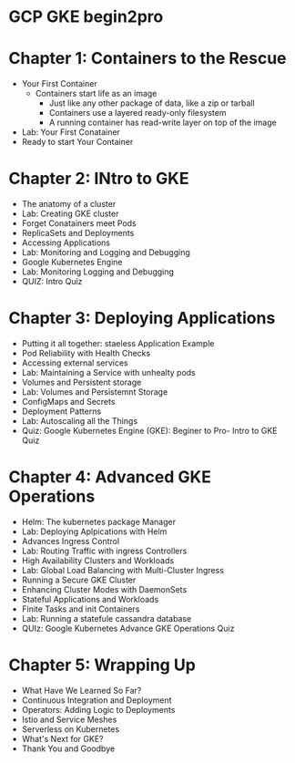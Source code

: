 # GCP GKE begin2pro 

# Chapter 1: Containers to the Rescue
- Your First Container
  - Containers start life as an image
    - Just like any other package of data, like a zip or tarball
    - Containers use a layered ready-only filesystem
    - A running container has read-write layer on top of the image
- Lab: Your First Conatainer
- Ready to start Your Container

# Chapter 2: INtro to GKE
- The anatomy of a cluster
- Lab: Creating GKE cluster
- Forget Conatainers meet Pods
- ReplicaSets and Deployments
- Accessing Applications
- Lab: Monitoring and Logging and Debugging
- Google Kubernetes Engine
- Lab: Monitoring Logging and Debugging
- QUIZ: Intro Quiz

# Chapter 3: Deploying Applications
- Putting it all together: staeless Application Example
- Pod Reliability with Health Checks
- Accessing external services
- Lab: Maintaining a Service with unhealty pods
- Volumes and Persistent storage
- Lab: Volumes and Persistemnt Storage
- ConfigMaps and Secrets
- Deployment Patterns
- Lab: Autoscaling all the Things
- Quiz: Google Kubernetes Engine (GKE): Beginer to Pro- Intro to GKE Quiz

# Chapter 4: Advanced GKE Operations
- Helm: The kubernetes package Manager
- Lab: Deploying Aplpications with Helm
- Advances Ingress Control
- Lab: Routing Traffic with ingress Controllers
- High Availability Clusters and Workloads
- Lab: Global Load Balancing with Multi-Cluster Ingress
- Running a Secure GKE Cluster
- Enhancing Cluster Modes with DaemonSets
- Stateful Applications and Workloads
- Finite Tasks and init Containers
- Lab: Running a statefule cassandra database
- QUIz: Google Kubernetes Advance GKE Operations Quiz

# Chapter 5: Wrapping Up
- What Have We Learned So Far?
- Continuous Integration and Deployment
- Operators: Adding Logic to Deployments
- Istio and Service Meshes
- Serverless on Kubernetes
- What's Next for GKE?
- Thank You and Goodbye